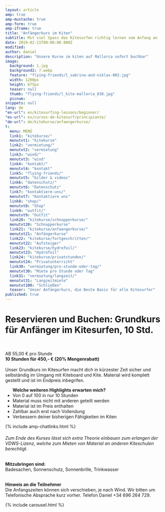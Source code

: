 ```yaml
---
layout: article
amp: true
amp-mustache: true
amp-form: true
amp-iframe: true
title: "Anfängerkurs im Kiten"
subtitle: Mit viel Spass das Kitesurfen richtig lernen vom Anfang an
date: 2019-02-21T00:00:00.000Z
modified: 
author: daniel
description: "Unsere Kurse im kiten auf Mallorca sofort buchbar"
image: 
  background: 1.jpg
  background2: 7.webp
  feature: "flying-friends/l_sabrina-and-niklas-002.jpg"
  width: 1200px
  height: 675px
  teaser: null
  thumb: "flying-friends/l_kite-mallorca_038.jpg"
  picnum: 
snippets: null
lang: de
"en-url": en/kitesurfing-lessons/beginner/
"es-url": es/cursos-de-kitesurf/principiante/
"de-url": de/kitekurse/anfaengerkurse/
t: 
  menu: MENÜ
  link1: "kitekurse/"
  menutxt1: "kitekurse"
  link2: "vermietung/"
  menutxt2: "vermietung"
  link3: "wind/"
  menutxt3: "wind"
  link4: "kontakt/"
  menutxt4: "kontakt"
  link5: "flying-friends/"
  menutxt5: "bilder & videos"
  link6: "datenschutz/"
  menutxt6: "Datenschutz"
  link7: "kontaktiere-uns/"
  menutxt7: "Kontaktiere uns"
  link8: "shop/"
  menutxt8: "Shop"
  link9: "outfit/"
  menutxt9: "Outfit"
  link20: "kitekurse/schnupperkurse/"
  menutxt20: "Schnupperkurse"
  link21: "kitekurse/anfaengerkurse/"
  menutxt21: "Anfängerkurse"
  link22: "kitekurse/fortgeschritten/"
  menutxt22: "Aufsteiger"
  link23: "kitekurse/hydrofoil/"
  menutxt23: "Hydrofoil"
  link24: "kitekurse/privatstunden/"
  menutxt24: "Privatunterricht"
  link30: "vermietung/pro-stunde-oder-tag/"
  menutxt30: "Miete pro Stunde oder Tag"
  link31: "vermietung/langzeit/"
  menutxt31: "Langzeitmiete"
  menutxt100: "Schließen"
  teaser: "Unser Anfängerkurs, die Beste Basis für alle Kitesurfer"
published: true
---
```



<h1>Reservieren und Buchen: Grundkurs für Anfänger im Kitesurfen, 10 Std.</h1>
<br>
 
AB 55,00 € pro Stunde<br>
<strong>10 Stunden für 450,- € (20% Mengenrabatt)</strong><br><br>
<span>Unser Grundkurs im Kitesurfen macht dich in kürzester Zeit sicher und selbständig im Umgang mit Kiteboard und Kite.
Material wird komplett gestellt und ist im Endpreis inbegrifen.</span>
<div class="item">

<ul title="Weitere Highlights bei diesem Kurs"><strong>Welche weiteren Highlights erwarten mich?</strong>
  <li>Von 0 auf 100 in nur 10 Stunden</li>
  <li>Material muss nicht mit anderen geteilt werden</li>
  <li>Material ist im Preis enthalten</li>
  <li>Zahlbar auch erst nach Vollendung</li>
  <li>Verbessern deiner bisherigen Fähigkeiten im Kiten</li>
</ul>
</div>

{% include amp-chatlinks.html %}

<H6>
Zum Ende des Kurses lässt sich extra Theorie einbauen zum erlangen der VDWS-Lizenz, welche zum Mieten von Material an anderen Kiteschulen berechtigt.</H6>
<span><strong>Mitzubringen sind:</strong><br>
Badesachen, Sonnenschutz, Sonnenbrille, Trinkwasser</span><br><br>

<span><strong>Hinweis an die Teilnehmer</strong><br>
Die Anfangszeiten können sich verschieben, je nach Wind. Wir bitten um Telefonische Absprache kurz vorher. Telefon Daniel +34 696 264 729.</span>

{% include carousel.html %}


